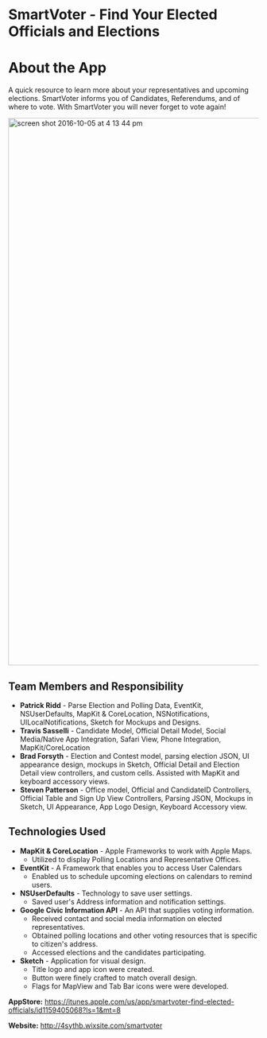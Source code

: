 SmartVoter - Find Your Elected Officials and Elections
===================

About the App
===================

A quick resource to learn more about your representatives and upcoming elections. SmartVoter informs you of Candidates, Referendums, and of where to vote. With SmartVoter you will never forget to vote again! 


<img width="1101" alt="screen shot 2016-10-05 at 4 13 44 pm" src="https://cloud.githubusercontent.com/assets/6131413/19134901/28b43e58-8b1e-11e6-8a30-ded63acfc8c7.png">



Team Members and Responsibility
-------------
 - **Patrick Ridd** -  Parse Election and Polling Data, EventKit, NSUserDefaults, MapKit & CoreLocation, NSNotifications, UILocalNotifications,  Sketch for Mockups and Designs.
 - **Travis Sasselli** - Candidate Model, Official Detail Model, Social Media/Native App Integration, Safari View, Phone Integration, MapKit/CoreLocation
 - **Brad Forsyth** - Election and Contest model, parsing election JSON, UI appearance design, mockups in Sketch, Official Detail and Election Detail view controllers, and custom cells. Assisted with MapKit and keyboard accessory views.
 - **Steven Patterson** - Office model, Official and CandidateID Controllers, Official Table and Sign Up View Controllers, Parsing JSON, Mockups in Sketch, UI Appearance, App Logo Design, Keyboard Accessory view.

Technologies Used
-------------------

 - **MapKit & CoreLocation** - Apple Frameworks to work with Apple Maps.
	 - Utilized to display Polling Locations and Representative Offices.
 - **EventKit** - A Framework that enables you to access User Calendars
	 - Enabled us to schedule upcoming elections on calendars to remind users.
 - **NSUserDefaults** - Technology to save user settings.
	 - Saved user's Address information and notification settings.
 - **Google Civic Information API** - An API that supplies voting information.
	 - Received contact and social media information on elected representatives.
	 - Obtained polling locations and other voting resources that is specific to citizen's address.
	 - Accessed elections and the candidates participating.
 - **Sketch** - Application for visual design.
	 - Title logo and app icon were created.
	 - Button were finely crafted to match overall design.
	 - Flags for MapView and Tab Bar icons were were developed.
	
**AppStore:** https://itunes.apple.com/us/app/smartvoter-find-elected-officials/id1159405068?ls=1&mt=8

**Website:** http://4sythb.wixsite.com/smartvoter
